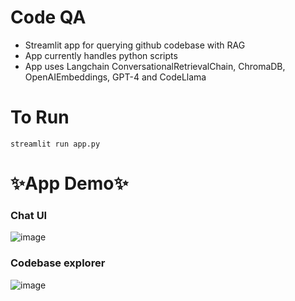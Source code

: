 # Code QA

- Streamlit app for querying github codebase with RAG
- App currently handles python scripts
- App uses Langchain ConversationalRetrievalChain, ChromaDB, OpenAIEmbeddings, GPT-4 and CodeLlama

# To Run
```streamlit run app.py```

# ✨App Demo✨ 

### Chat UI
![image](https://github.com/agavili/Code-QA/assets/60236229/a1988593-cad6-4f95-909d-447b86e0c99d)

### Codebase explorer
![image](https://github.com/agavili/Code-QA/assets/60236229/424a9303-5744-4a8d-85b6-f6f7c0b7bd1b)

